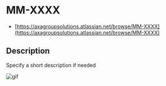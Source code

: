 # MM-XXXX

* [https://axagroupsolutions.atlassian.net/browse/MM-XXXX](https://axagroupsolutions.atlassian.net/browse/MM-XXXX)

## Description

Specify a short description if needed

![gif](https://m.popkey.co/5f0e26/Djqzx.gif)